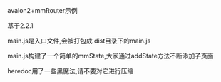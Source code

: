 avalon2+mmRouter示例

基于2.2.1

main.js是入口文件,会被打包成 dist目录下的main.js

main.js构建了一个简单的mmState,大家通过addState方法不断添加子页面

heredoc用了一些黑魔法,请不要对它进行压缩